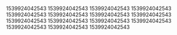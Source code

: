 1539924042543
1539924042543
1539924042543
1539924042543
1539924042543
1539924042543
1539924042543
1539924042543
1539924042543
1539924042543
1539924042543
1539924042543
1539924042543
1539924042543
1539924042543